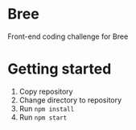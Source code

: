 # Bree
Front-end coding challenge for Bree

# Getting started
1. Copy repository
2. Change directory to repository
3. Run `npm install`
4. Run `npm start`